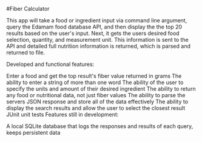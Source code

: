 #Fiber Calculator

This app will take a food or ingredient input via command line argument, query the Edamam food database API, and then display the the top 20 results based on the user's input. Next, it gets the users desired food selection, quantity, and measurement unit. This information is sent to the
API and detailed full nutrition information is returned, which is parsed and returned to file.

Developed and functional features:

Enter a food and get the top result's fiber value returned in grams
The ability to enter a string of more than one word
The ability of the user to specify the units and amount of their desired ingredient
The ability to return any food or nutritional data, not just fiber values
The ability to parse the servers JSON response and store all of the data effectively
The ability to display the search results and allow the user to select the closest result
JUnit unit tests
Features still in development:

A local SQLite database that logs the responses and results of each query, keeps persistent data